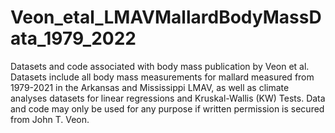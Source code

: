 # Veon_etal_LMAVMallardBodyMassData_1979_2022

Datasets and code associated with body mass publication by Veon et al. Datasets include all body mass measurements for mallard measured from 1979-2021 in the Arkansas
and Mississippi LMAV, as well as climate analyses datasets for linear regressions and Kruskal-Wallis (KW) Tests. Data and code may only be used for any purpose if 
written permission is secured from John T. Veon.

